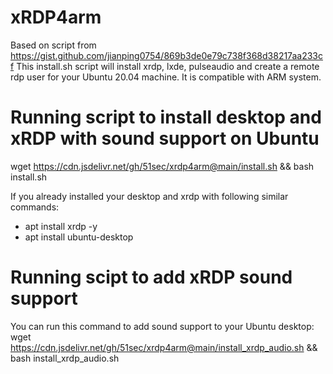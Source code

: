 # xRDP4arm
Based on script from https://gist.github.com/jianping0754/869b3de0e79c738f368d38217aa233cf
This install.sh script will install xrdp, lxde, pulseaudio and create a remote rdp user for your Ubuntu 20.04 machine. It is compatible with ARM system.

# Running script to install desktop and xRDP with sound support on Ubuntu
wget https://cdn.jsdelivr.net/gh/51sec/xrdp4arm@main/install.sh && bash install.sh

If you already installed your desktop and xrdp with following similar commands:
- apt install xrdp -y
- apt install ubuntu-desktop

# Running scipt to add xRDP sound support
You can run this command to add sound support to your Ubuntu desktop:
wget https://cdn.jsdelivr.net/gh/51sec/xrdp4arm@main/install_xrdp_audio.sh && bash install_xrdp_audio.sh




